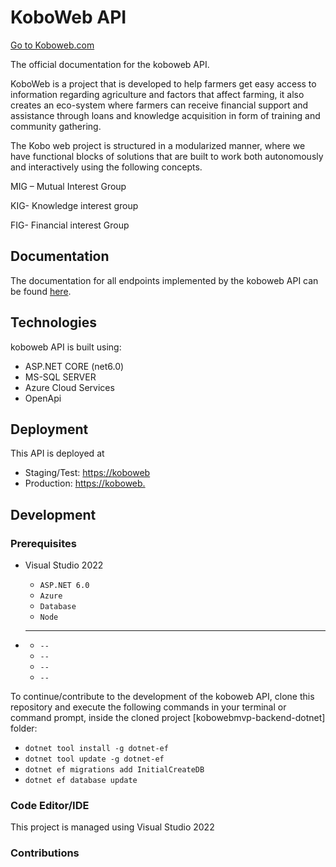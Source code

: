 ﻿# KoboWeb API

[Go to Koboweb.com](https://koboweb.com)

The official documentation for the koboweb API.

KoboWeb is a project that is developed to help farmers get easy access to information regarding agriculture and factors that affect farming, it also creates an eco-system where farmers can receive financial support and assistance through loans and knowledge acquisition in form of training and community gathering. 
 
The Kobo web project is structured in a modularized manner, where we have functional blocks of solutions that are built to work both autonomously and interactively using the following concepts. 

MIG – Mutual Interest Group  

KIG- Knowledge interest group 

FIG- Financial interest Group 


## Documentation

The documentation for all endpoints implemented by the koboweb API can be found [here](https://koboweb.com/swagger).

## Technologies

koboweb API is built using:

* ASP.NET CORE (net6.0)
* MS-SQL SERVER 
* Azure Cloud Services
* OpenApi 

## Deployment

This API is deployed at 

* Staging/Test: [https://koboweb](https://koboweb)
* Production: [https://koboweb.](https://koboweb)

## Development

### Prerequisites
* Visual Studio 2022 
    * `ASP.NET 6.0`
    * `Azure `
    * `Database`
    * `Node`

* ---
    * `--`
    * `--`
    * `--`
    * `--`

To continue/contribute to the development of the koboweb API, clone this repository and execute the following commands in your terminal or command prompt, inside the cloned project [kobowebmvp-backend-dotnet] folder:

* `dotnet tool install -g dotnet-ef`
* `dotnet tool update -g dotnet-ef`
* `dotnet ef migrations add InitialCreateDB`
* `dotnet ef database update`

### Code Editor/IDE

This project is managed using  Visual Studio 2022

### Contributions

